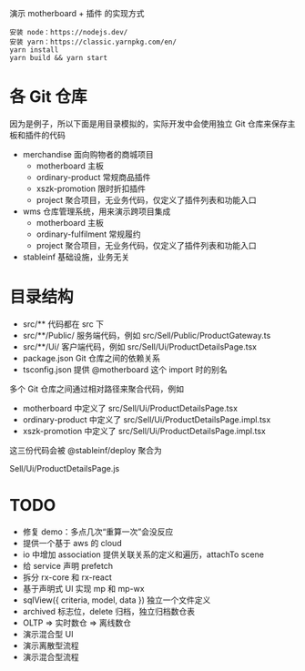 演示 motherboard + 插件 的实现方式

```
安装 node：https://nodejs.dev/
安装 yarn：https://classic.yarnpkg.com/en/
yarn install
yarn build && yarn start
```

# 各 Git 仓库

因为是例子，所以下面是用目录模拟的，实际开发中会使用独立 Git 仓库来保存主板和插件的代码

* merchandise 面向购物者的商城项目
    * motherboard 主板
    * ordinary-product 常规商品插件
    * xszk-promotion 限时折扣插件
    * project 聚合项目，无业务代码，仅定义了插件列表和功能入口
* wms 仓库管理系统，用来演示跨项目集成
    * motherboard 主板
    * ordinary-fulfilment 常规履约
    * project 聚合项目，无业务代码，仅定义了插件列表和功能入口
* stableinf 基础设施，业务无关

# 目录结构

* src/** 代码都在 src 下
* src/**/Public/ 服务端代码，例如 src/Sell/Public/ProductGateway.ts
* src/**/Ui/ 客户端代码，例如 src/Sell/Ui/ProductDetailsPage.tsx
* package.json Git 仓库之间的依赖关系
* tsconfig.json 提供 @motherboard 这个 import 时的别名

多个 Git 仓库之间通过相对路径来聚合代码，例如

* motherboard 中定义了 src/Sell/Ui/ProductDetailsPage.tsx
* ordinary-product 中定义了 src/Sell/Ui/ProductDetailsPage.impl.tsx
* xszk-promotion 中定义了 src/Sell/Ui/ProductDetailsPage.impl.tsx

这三份代码会被 @stableinf/deploy 聚合为

Sell/Ui/ProductDetailsPage.js

# TODO

* 修复 demo：多点几次“重算一次”会没反应
* 提供一个基于 aws 的 cloud
* io 中增加 association 提供关联关系的定义和遍历，attachTo scene
* 给 service 声明 prefetch
* 拆分 rx-core 和 rx-react
* 基于声明式 UI 实现 mp 和 mp-wx
* sqlView({ criteria, model, data }) 独立一个文件定义
* archived 标志位，delete 归档，独立归档数仓表
* OLTP => 实时数仓 => 离线数仓
* 演示混合型 UI
* 演示离散型流程
* 演示混合型流程
